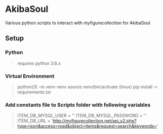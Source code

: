 # AkibaSoul
Various python scripts to interact with myfigurecollection for AkibaSoul

## Setup
### Python
> requires python 3.6.x

### Virtual Environment
> python(3) -m venv venv
> source venv/bin/activate (linux)
> pip install -r requirements.txt

### Add constants file to Scripts folder with following variables
> ITEM_DB_MYSQL_USER = '<user>'
> ITEM_DB_MYSQL_PASSWORD = '<password>'
> ITEM_DB_URL = 'http://myfigurecollection.net/api_v2.php?type=json&access=read&object=items&request=search&keywords='